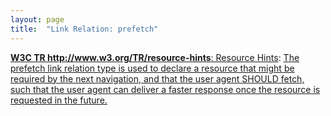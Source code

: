 ```yaml
---
layout: page
title:  "Link Relation: prefetch"
---
```


[**W3C TR http://www.w3.org/TR/resource-hints**: Resource Hints](/specs/W3C/TR/resource-hints "This specification defines the dns-prefetch, preconnect, prefetch, and prerender relationships of the HTML Link Element (<link>). These primitives enable the developer, and the server generating or delivering the resources, to assist the user agent in the decision process of which origins it should connect to, and which resources it should fetch and preprocess to improve page performance."): [The prefetch link relation type is used to declare a resource that might be required by the next navigation, and that the user agent SHOULD fetch, such that the user agent can deliver a faster response once the resource is requested in the future.]()

